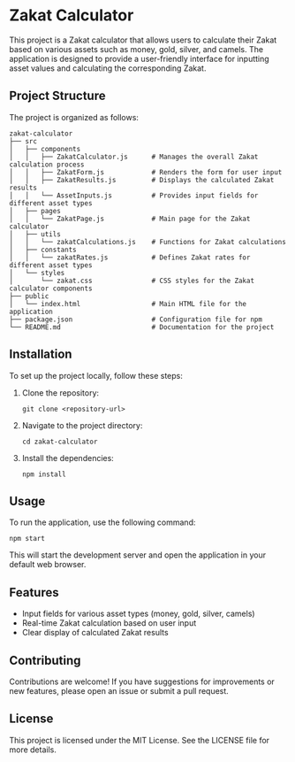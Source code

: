 # Zakat Calculator

This project is a Zakat calculator that allows users to calculate their Zakat based on various assets such as money, gold, silver, and camels. The application is designed to provide a user-friendly interface for inputting asset values and calculating the corresponding Zakat.

## Project Structure

The project is organized as follows:

```
zakat-calculator
├── src
│   ├── components
│   │   ├── ZakatCalculator.js      # Manages the overall Zakat calculation process
│   │   ├── ZakatForm.js            # Renders the form for user input
│   │   ├── ZakatResults.js         # Displays the calculated Zakat results
│   │   └── AssetInputs.js          # Provides input fields for different asset types
│   ├── pages
│   │   └── ZakatPage.js            # Main page for the Zakat calculator
│   ├── utils
│   │   └── zakatCalculations.js    # Functions for Zakat calculations
│   ├── constants
│   │   └── zakatRates.js           # Defines Zakat rates for different asset types
│   └── styles
│       └── zakat.css               # CSS styles for the Zakat calculator components
├── public
│   └── index.html                  # Main HTML file for the application
├── package.json                    # Configuration file for npm
└── README.md                       # Documentation for the project
```

## Installation

To set up the project locally, follow these steps:

1. Clone the repository:
   ```
   git clone <repository-url>
   ```

2. Navigate to the project directory:
   ```
   cd zakat-calculator
   ```

3. Install the dependencies:
   ```
   npm install
   ```

## Usage

To run the application, use the following command:

```
npm start
```

This will start the development server and open the application in your default web browser.

## Features

- Input fields for various asset types (money, gold, silver, camels)
- Real-time Zakat calculation based on user input
- Clear display of calculated Zakat results

## Contributing

Contributions are welcome! If you have suggestions for improvements or new features, please open an issue or submit a pull request.

## License

This project is licensed under the MIT License. See the LICENSE file for more details.